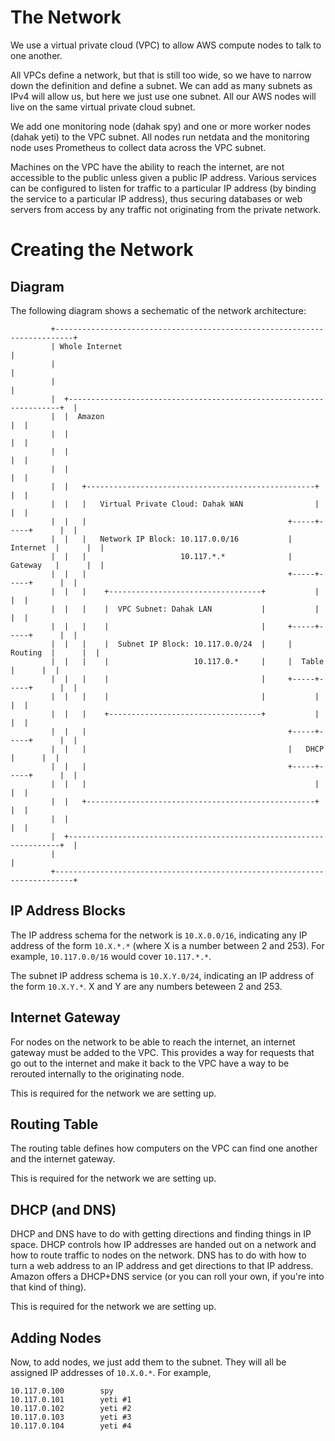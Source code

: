 # The Network

We use a virtual private cloud (VPC) to allow AWS compute nodes
to talk to one another.

All VPCs define a network, but that is still too wide,
so we have to narrow down the definition and define a subnet.
We can add as many subnets as IPv4 will allow us, but here
we just use one subnet. All our AWS nodes will live on the 
same virtual private cloud subnet. 

We add one monitoring node (dahak spy) and one or more
worker nodes (dahak yeti) to the VPC subnet. All nodes 
run netdata and the monitoring node uses Prometheus to
collect data across the VPC subnet.

Machines on the VPC have the ability to reach the internet, 
are not accessible to the public unless given a public
IP address. Various services can be configured to listen for 
traffic to a particular IP address (by binding the service
to a particular IP address), thus securing databases 
or web servers from access by any traffic not originating
from the private network.

# Creating the Network

## Diagram

The following diagram shows a sechematic of the network architecture:

```
         +--------------------------------------------------------------------------+
         | Whole Internet                                                           |
         |                                                                          |
         |                                                                          |
         |  +--------------------------------------------------------------------+  |
         |  |  Amazon                                                            |  |
         |  |                                                                    |  |
         |  |                                                                    |  |
         |  |                                                                    |  |
         |  |   +---------------------------------------------------+            |  |
         |  |   |   Virtual Private Cloud: Dahak WAN                |            |  |
         |  |   |                                             +-----+-----+      |  |
         |  |   |   Network IP Block: 10.117.0.0/16           | Internet  |      |  |
         |  |   |                     10.117.*.*              | Gateway   |      |  |
         |  |   |                                             +-----+-----+      |  |
         |  |   |    +----------------------------------+           |            |  |
         |  |   |    |  VPC Subnet: Dahak LAN           |           |            |  |
         |  |   |    |                                  |     +-----+-----+      |  |
         |  |   |    |  Subnet IP Block: 10.117.0.0/24  |     |  Routing  |      |  |
         |  |   |    |                   10.117.0.*     |     |  Table    |      |  |
         |  |   |    |                                  |     +-----+-----+      |  |
         |  |   |    |                                  |           |            |  |
         |  |   |    +----------------------------------+           |            |  |
         |  |   |                                             +-----+-----+      |  |
         |  |   |                                             |   DHCP    |      |  |
         |  |   |                                             +-----+-----+      |  |
         |  |   |                                                   |            |  |
         |  |   +---------------------------------------------------+            |  |
         |  |                                                                    |  |
         |  +--------------------------------------------------------------------+  |
         |                                                                          |
         +--------------------------------------------------------------------------+
```


## IP Address Blocks

The IP address schema for the network is `10.X.0.0/16`, indicating 
any IP address of the form `10.X.*.*` (where X is a number between 2 and 253).
For example, `10.117.0.0/16` would cover `10.117.*.*`.

The subnet IP address schema is `10.X.Y.0/24`, indicating
an IP address of the form `10.X.Y.*`. X and Y are any numbers
beteween 2 and 253.

## Internet Gateway

For nodes on the network to be able to reach the internet,
an internet gateway must be added to the VPC. This provides
a way for requests that go out to the internet and make it 
back to the VPC have a way to be rerouted internally to the 
originating node.

This is required for the network we are setting up.

## Routing Table

The routing table defines how computers on the VPC can find
one another and the internet gateway. 

This is required for the network we are setting up.

## DHCP (and DNS)

DHCP and DNS have to do with getting directions and finding things
in IP space. DHCP controls how IP addresses are handed out on a 
network and how to route traffic to nodes on the network. 
DNS has to do with how to turn a web address to an IP address 
and get directions to that IP address. Amazon offers a 
DHCP+DNS service (or you can roll your own, if you're into 
that kind of thing).

This is required for the network we are setting up.

## Adding Nodes

Now, to add nodes, we just add them to the subnet.
They will all be assigned IP addresses of `10.X.0.*`.
For example, 

```
10.117.0.100        spy 
10.117.0.101        yeti #1
10.117.0.102        yeti #2
10.117.0.103        yeti #3
10.117.0.104        yeti #4
```

